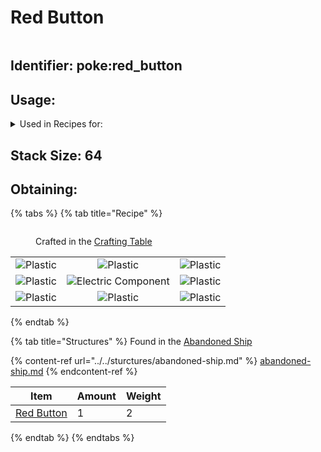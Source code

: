 # Red Button



<figure><img src="https://github.com/user-attachments/assets/fc83789b-3243-493e-8d39-eef443cd0653" alt=""><figcaption></figcaption></figure>

## Identifier: **poke:red\_button** <a href="#identifier" id="identifier"></a>

## Usage:

<details>

<summary>Used in Recipes for:</summary>

* Charged Cobalt Block
* Armor Stand Hider
* Armor Stand Remover
* Armor Stand Hider
* Panic Button
* Sundial
* Quantum Teleporter

</details>

## <img src="https://minecraft.wiki/images/Light_Gray_Bundle_JE1_BE1.png?b552e" alt="" data-size="line">Stack Size: 64

## Obtaining:

{% tabs %}
{% tab title="Recipe" %}


<figure><img src="https://minecraft.wiki/images/thumb/Crafting_Table_JE4_BE3.png/150px-Crafting_Table_JE4_BE3.png?5767f" alt=""><figcaption><p>Crafted in the <a href="https://minecraft.wiki/w/Crafting_Table">Crafting Table</a></p></figcaption></figure>

|                                                                                             |                                                                                                        |                                                                                             |
| :-----------------------------------------------------------------------------------------: | :----------------------------------------------------------------------------------------------------: | :-----------------------------------------------------------------------------------------: |
| ![Plastic](https://github.com/user-attachments/assets/ef6c978f-76ec-48e4-aa89-29c2d98f4624) |       ![Plastic](https://github.com/user-attachments/assets/ef6c978f-76ec-48e4-aa89-29c2d98f4624)      | ![Plastic](https://github.com/user-attachments/assets/ef6c978f-76ec-48e4-aa89-29c2d98f4624) |
| ![Plastic](https://github.com/user-attachments/assets/ef6c978f-76ec-48e4-aa89-29c2d98f4624) | ![Electric Component](https://github.com/user-attachments/assets/74fc7c8a-64ec-44e5-b227-588b7485a088) | ![Plastic](https://github.com/user-attachments/assets/ef6c978f-76ec-48e4-aa89-29c2d98f4624) |
| ![Plastic](https://github.com/user-attachments/assets/ef6c978f-76ec-48e4-aa89-29c2d98f4624) |       ![Plastic](https://github.com/user-attachments/assets/ef6c978f-76ec-48e4-aa89-29c2d98f4624)      | ![Plastic](https://github.com/user-attachments/assets/ef6c978f-76ec-48e4-aa89-29c2d98f4624) |
{% endtab %}

{% tab title="Structures" %}
Found in the [Abandoned Ship](../../sturctures/abandoned-ship.md)

{% content-ref url="../../sturctures/abandoned-ship.md" %}
[abandoned-ship.md](../../sturctures/abandoned-ship.md)
{% endcontent-ref %}

| Item                                                                                                                                           | Amount | Weight |
| ---------------------------------------------------------------------------------------------------------------------------------------------- | ------ | ------ |
| [<img src="https://github.com/user-attachments/assets/fc83789b-3243-493e-8d39-eef443cd0653" alt="" data-size="line">Red Button](red-button.md) | 1      | 2      |
{% endtab %}
{% endtabs %}

